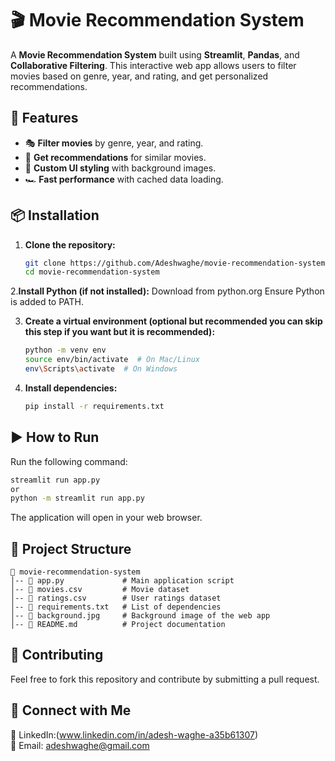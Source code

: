# 🎬 Movie Recommendation System

A **Movie Recommendation System** built using **Streamlit**, **Pandas**, and **Collaborative Filtering**. This interactive web app allows users to filter movies based on genre, year, and rating, and get personalized recommendations.

## 🚀 Features
- 🎭 **Filter movies** by genre, year, and rating.
- 📌 **Get recommendations** for similar movies.
- 🎨 **Custom UI styling** with background images.
- 🏎️ **Fast performance** with cached data loading.

## 📦 Installation

1. **Clone the repository:**
   ```sh
   git clone https://github.com/Adeshwaghe/movie-recommendation-system.git
   cd movie-recommendation-system
   ```
2.**Install Python (if not installed):**
    Download from python.org
    Ensure Python is added to PATH.

3. **Create a virtual environment (optional but recommended you can skip this step if you want but it is recommended):**
   ```sh
   python -m venv env
   source env/bin/activate  # On Mac/Linux
   env\Scripts\activate  # On Windows
   ```

4. **Install dependencies:**
   ```sh
   pip install -r requirements.txt
   ```

## ▶️ How to Run
Run the following command:
```sh
streamlit run app.py
or
python -m streamlit run app.py
```
The application will open in your web browser.

## 📂 Project Structure
```
📁 movie-recommendation-system
│-- 📄 app.py             # Main application script
│-- 📄 movies.csv         # Movie dataset
│-- 📄 ratings.csv        # User ratings dataset
│-- 📄 requirements.txt   # List of dependencies
│-- 📄 background.jpg     # Background image of the web app
│-- 📄 README.md          # Project documentation
```

## 🤝 Contributing
Feel free to fork this repository and contribute by submitting a pull request.

## 📢 Connect with Me
💼 LinkedIn:(www.linkedin.com/in/adesh-waghe-a35b61307)  
📧 Email: adeshwaghe@gmail.com  
